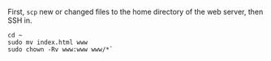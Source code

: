First, `scp` new or changed files to the home directory of the web server,
then SSH in.

````
cd ~
sudo mv index.html www
sudo chown -Rv www:www www/*`
````

